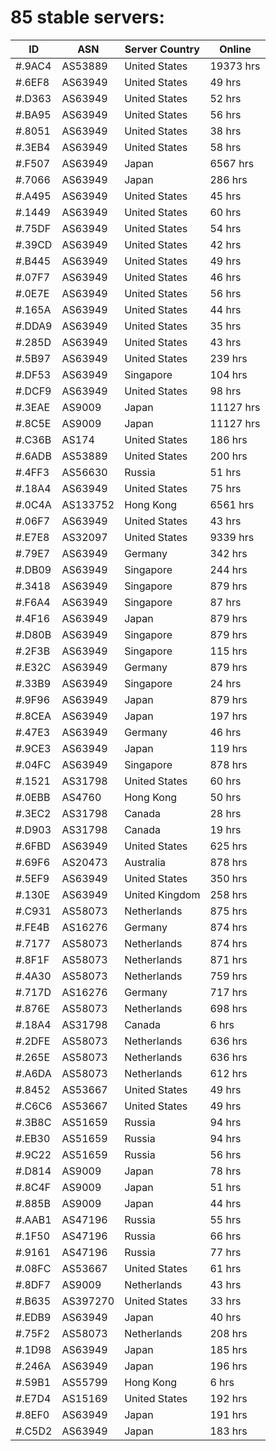 # 85 stable servers:

| ID | ASN | Server Country | Online |
| ------ | ------ | ------ | ------ |
| #.9AC4 | AS53889 | United States | 19373 hrs |
| #.6EF8 | AS63949 | United States | 49 hrs |
| #.D363 | AS63949 | United States | 52 hrs |
| #.BA95 | AS63949 | United States | 56 hrs |
| #.8051 | AS63949 | United States | 38 hrs |
| #.3EB4 | AS63949 | United States | 58 hrs |
| #.F507 | AS63949 | Japan | 6567 hrs |
| #.7066 | AS63949 | Japan | 286 hrs |
| #.A495 | AS63949 | United States | 45 hrs |
| #.1449 | AS63949 | United States | 60 hrs |
| #.75DF | AS63949 | United States | 54 hrs |
| #.39CD | AS63949 | United States | 42 hrs |
| #.B445 | AS63949 | United States | 49 hrs |
| #.07F7 | AS63949 | United States | 46 hrs |
| #.0E7E | AS63949 | United States | 56 hrs |
| #.165A | AS63949 | United States | 44 hrs |
| #.DDA9 | AS63949 | United States | 35 hrs |
| #.285D | AS63949 | United States | 43 hrs |
| #.5B97 | AS63949 | United States | 239 hrs |
| #.DF53 | AS63949 | Singapore | 104 hrs |
| #.DCF9 | AS63949 | United States | 98 hrs |
| #.3EAE | AS9009 | Japan | 11127 hrs |
| #.8C5E | AS9009 | Japan | 11127 hrs |
| #.C36B | AS174 | United States | 186 hrs |
| #.6ADB | AS53889 | United States | 200 hrs |
| #.4FF3 | AS56630 | Russia | 51 hrs |
| #.18A4 | AS63949 | United States | 75 hrs |
| #.0C4A | AS133752 | Hong Kong | 6561 hrs |
| #.06F7 | AS63949 | United States | 43 hrs |
| #.E7E8 | AS32097 | United States | 9339 hrs |
| #.79E7 | AS63949 | Germany | 342 hrs |
| #.DB09 | AS63949 | Singapore | 244 hrs |
| #.3418 | AS63949 | Singapore | 879 hrs |
| #.F6A4 | AS63949 | Singapore | 87 hrs |
| #.4F16 | AS63949 | Japan | 879 hrs |
| #.D80B | AS63949 | Singapore | 879 hrs |
| #.2F3B | AS63949 | Singapore | 115 hrs |
| #.E32C | AS63949 | Germany | 879 hrs |
| #.33B9 | AS63949 | Singapore | 24 hrs |
| #.9F96 | AS63949 | Japan | 879 hrs |
| #.8CEA | AS63949 | Japan | 197 hrs |
| #.47E3 | AS63949 | Germany | 46 hrs |
| #.9CE3 | AS63949 | Japan | 119 hrs |
| #.04FC | AS63949 | Singapore | 878 hrs |
| #.1521 | AS31798 | United States | 60 hrs |
| #.0EBB | AS4760 | Hong Kong | 50 hrs |
| #.3EC2 | AS31798 | Canada | 28 hrs |
| #.D903 | AS31798 | Canada | 19 hrs |
| #.6FBD | AS63949 | United States | 625 hrs |
| #.69F6 | AS20473 | Australia | 878 hrs |
| #.5EF9 | AS63949 | United States | 350 hrs |
| #.130E | AS63949 | United Kingdom | 258 hrs |
| #.C931 | AS58073 | Netherlands | 875 hrs |
| #.FE4B | AS16276 | Germany | 874 hrs |
| #.7177 | AS58073 | Netherlands | 874 hrs |
| #.8F1F | AS58073 | Netherlands | 871 hrs |
| #.4A30 | AS58073 | Netherlands | 759 hrs |
| #.717D | AS16276 | Germany | 717 hrs |
| #.876E | AS58073 | Netherlands | 698 hrs |
| #.18A4 | AS31798 | Canada | 6 hrs |
| #.2DFE | AS58073 | Netherlands | 636 hrs |
| #.265E | AS58073 | Netherlands | 636 hrs |
| #.A6DA | AS58073 | Netherlands | 612 hrs |
| #.8452 | AS53667 | United States | 49 hrs |
| #.C6C6 | AS53667 | United States | 49 hrs |
| #.3B8C | AS51659 | Russia | 94 hrs |
| #.EB30 | AS51659 | Russia | 94 hrs |
| #.9C22 | AS51659 | Russia | 56 hrs |
| #.D814 | AS9009 | Japan | 78 hrs |
| #.8C4F | AS9009 | Japan | 51 hrs |
| #.885B | AS9009 | Japan | 44 hrs |
| #.AAB1 | AS47196 | Russia | 55 hrs |
| #.1F50 | AS47196 | Russia | 66 hrs |
| #.9161 | AS47196 | Russia | 77 hrs |
| #.08FC | AS53667 | United States | 61 hrs |
| #.8DF7 | AS9009 | Netherlands | 43 hrs |
| #.B635 | AS397270 | United States | 33 hrs |
| #.EDB9 | AS63949 | Japan | 40 hrs |
| #.75F2 | AS58073 | Netherlands | 208 hrs |
| #.1D98 | AS63949 | Japan | 185 hrs |
| #.246A | AS63949 | Japan | 196 hrs |
| #.59B1 | AS55799 | Hong Kong | 6 hrs |
| #.E7D4 | AS15169 | United States | 192 hrs |
| #.8EF0 | AS63949 | Japan | 191 hrs |
| #.C5D2 | AS63949 | Japan | 183 hrs |

